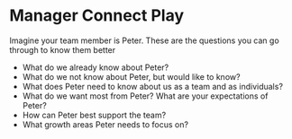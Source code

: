 # Manager Connect Play

Imagine your team member is Peter. These are the questions you can go through to know them better

- What do we already know about Peter?
- What do we not know about Peter, but would like to know?
- What does Peter need to know about us as a team and as individuals?
- What do we want most from Peter? What are your expectations of Peter? 
- How can Peter best support the team?
- What growth areas Peter needs to focus on?